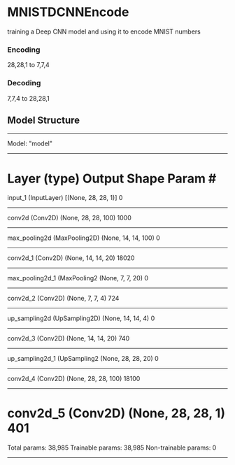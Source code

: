 # MNISTDCNNEncode
training a Deep CNN model and using it to encode MNIST numbers 
### Encoding
28,28,1 to 7,7,4

### Decoding
7,7,4 to 28,28,1

## Model Structure
------------------------------------
Model: "model"
_________________________________________________________________
Layer (type)                 Output Shape              Param #   
=================================================================
input_1 (InputLayer)         [(None, 28, 28, 1)]       0         
_________________________________________________________________
conv2d (Conv2D)              (None, 28, 28, 100)       1000      
_________________________________________________________________
max_pooling2d (MaxPooling2D) (None, 14, 14, 100)       0         
_________________________________________________________________
conv2d_1 (Conv2D)            (None, 14, 14, 20)        18020     
_________________________________________________________________
max_pooling2d_1 (MaxPooling2 (None, 7, 7, 20)          0         
_________________________________________________________________
conv2d_2 (Conv2D)            (None, 7, 7, 4)           724       
_________________________________________________________________
up_sampling2d (UpSampling2D) (None, 14, 14, 4)         0         
_________________________________________________________________
conv2d_3 (Conv2D)            (None, 14, 14, 20)        740       
_________________________________________________________________
up_sampling2d_1 (UpSampling2 (None, 28, 28, 20)        0         
_________________________________________________________________
conv2d_4 (Conv2D)            (None, 28, 28, 100)       18100     
_________________________________________________________________
conv2d_5 (Conv2D)            (None, 28, 28, 1)         401       
=================================================================
Total params: 38,985
Trainable params: 38,985
Non-trainable params: 0
_________________________________________________________________
